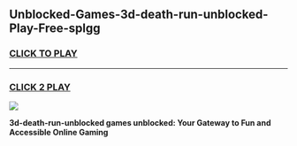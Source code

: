 
## Unblocked-Games-3d-death-run-unblocked-Play-Free-splgg
<h3>
<a href="https://premium76.site?title=3d-death-run-unblocked&ref=19M">CLICK TO PLAY</a></h3>
<hr>

<h3>
<a href="https://premium76.site?title=3d-death-run-unblocked&ref=19M">CLICK 2 PLAY</a>
  
</h3>

<a href="https://premium76.site?title=3d-death-run-unblocked&ref=19M"><img src="https://clearcache.store/games.png"></a>


**3d-death-run-unblocked games unblocked: Your Gateway to Fun and Accessible Online Gaming**
